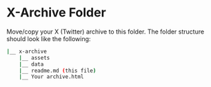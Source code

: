 # X-Archive Folder

Move/copy your X (Twitter) archive to this folder. The folder structure should look like the following:

```sh
|__ x-archive
    |__ assets
    |__ data
    |__ readme.md (this file)
    |__ Your archive.html
```
